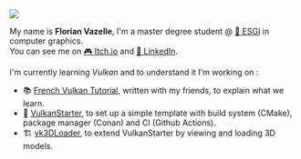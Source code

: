 <img src="https://img.itch.zone/aW1nLzIxMTYwMTMucG5n/original/CEpx2n.png">

My name is __Florian Vazelle__, I'm a master degree student @ [🏫 ESGI](https://www.esgi.fr/) in computer graphics.  
You can see me on [🎮 Itch.io](http://florianvazelle.itch.io/) and [👔 LinkedIn](https://linkedin.com/in/florianvazelle).

I'm currently learning _Vulkan_ and to understand it I'm working on :
- 📚 [French Vulkan Tutorial](https://fyc-vulkan-equipe-7.gitbook.io/fyc-vulkan/), written with my friends, to explain what we learn.
- 🔭 [VulkanStarter](https://github.com/florianvazelle/VulkanStarter/), to set up a simple template with build system (CMake), package manager (Conan) and CI (Github Actions).
- 🏗️ [vk3DLoader](https://github.com/florianvazelle/VulkanStarter/), to extend VulkanStarter by viewing and loading 3D models.

<!--
**florianvazelle/florianvazelle** is a ✨ _special_ ✨ repository because its `README.md` (this file) appears on your GitHub profile.

Here are some ideas to get you started:

- 🔭 I’m currently working on ...
- 🌱 I’m currently learning ...
- 👯 I’m looking to collaborate on ...
- 🤔 I’m looking for help with ...
- 💬 Ask me about ...
- 📫 How to reach me: ...
- 😄 Pronouns: ...
- ⚡ Fun fact: ...
-->

